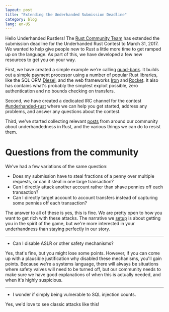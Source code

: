 ```yaml
---
layout: post
title: "Extending the Underhanded Submission Deadline"
category: blog
lang: en-US
---
```


Hello Underhanded Rustlers!  The [Rust Community Team][rust_community_team] has
extended the submission deadline for the Underhanded Rust Contest to March 31,
2017.  We wanted to help give people new to Rust a little more time to get
ramped up on the language.  As part of this, we have developed a few new
resources to get you on your way.

First, we have created a simple example we're calling [quad-bank][quad_bank].
It builds out a simple payment processor using a number of popular Rust
libraries, like the SQL ORM [Diesel][diesel], and the web frameworks
[Iron][iron] and [Rocket][rocket]. It also has contains what's probably the
simplest exploit possible, zero authentication and no bounds checking on
transfers.

Second, we have created a dedicated IRC channel for the contest
[#underhanded-rust][underhanded_rust_irc] where we can help you get started,
address any problems, and answer any questions about the contest.

Third, we've started collecting relevant [posts][resisting_underhandedness]
from around our community about underhandedness in Rust, and the various things
we can do to resist them.

[rust_community_team]: https://community.rs
[diesel]: http://diesel.rs
[iron]: http://ironframework.io/
[rocket]: https://rocket.rs/
[quad_bank]: https://client00.chat.mibbit.com/?server=irc.mozilla.org&channel=%23rust-bots
[underhanded_rust_irc]: https://client00.chat.mibbit.com/?server=irc.mozilla.org&channel=%23rust-bots
[resisting_underhandedness]: https://github.com/rust-community/underhanded.rs/wiki/Resisting-Underhandedness

# Questions from the community

We've had a few variations of the same question:

* Does my submission have to steal fractions of a penny over multiple requests,
  or can it steal in one large transaction?
* Can I directly attack another account rather than shave pennies off each
  transaction?
* Can I directly target account to account transfers instead of capturing some
  pennies off each transaction?

The answer to all of these is yes, this is fine. We are pretty open to how you
want to get rich with these attacks. The narrative we [setup][announcement] is
about getting you in the spirit of the game, but we're more interested in your
underhandness than staying perfectly in our story.

---

* Can I disable ASLR or other safety mechanisms?

Yes, that's fine, but you might lose some points. However, if you can come up
with a plausible justification why disabled these mechanisms, you'll gain
points. Because we're a systems language, there will always be situations where
safety valves will need to be turned off, but our community needs to make sure
we have good explanations of when this is actually needed, and when it's highly
suspicious.

---

* I wonder if simply being vulnerable to SQL injection counts.

Yes, we'd love to see classic attacks like this!

[announcement]: https://underhanded.rs/blog/2016/12/15/underhanded-rust.en-US.html
